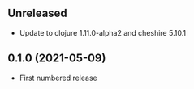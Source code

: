 ## Unreleased
* Update to clojure 1.11.0-alpha2 and cheshire 5.10.1

## 0.1.0 (2021-05-09)

* First numbered release
